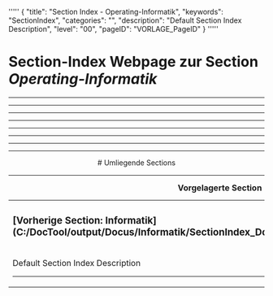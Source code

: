 '''''
{
"title": "Section Index - Operating-Informatik",
"keywords": "SectionIndex",
"categories": "",
"description": "Default Section Index Description",
"level": "00",
"pageID": "VORLAGE_PageID"
}
'''''


<h1>Section-Index Webpage zur Section <i>Operating-Informatik</i></h1>

<hr><hr><hr><hr><hr><center><hr><hr><hr> # Umliegende Sections
 </h2><br><table><thead> <tr> <th><center>Vorgelagerte Section</center></th> <th><center>Nachgelagerte Section</center></th></tr></thead><tbody><tr><td><h3>[Vorherige Section: Informatik](C:/DocTool/output/Docus/Informatik/SectionIndex_DocTooloutputDocusInformatik.html)</h3><br>Default Section Index Description<hr></td><td>ListeNachgelagerte Sections</td></tr></tbody></table>